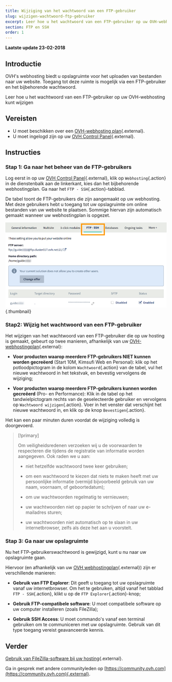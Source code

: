 ```yaml
---
title: Wijziging van het wachtwoord van een FTP-gebruiker
slug: wijzigen-wachtwoord-ftp-gebruiker
excerpt: Leer hoe u het wachtwoord van een FTP-gebruiker op uw OVH-webhosting kunt wijzigen
section: FTP en SSH
order: 1
---
```


**Laatste update 23-02-2018**

## Introductie

OVH's webhosting biedt u opslagruimte voor het uploaden van bestanden naar uw website. Toegang tot deze ruimte is mogelijk via een FTP-gebruiker en het bijbehorende wachtwoord.

Leer hoe u het wachtwoord van een FTP-gebruiker op uw OVH-webhosting kunt wijzigen

## Vereisten

- U moet beschikken over een [OVH-webhosting plan](https://www.ovh.com/nl/shared-hosting/){.external}.
- U moet ingelogd zijn op uw [OVH Control Panel](https://www.ovh.com/auth/?action=gotomanager){.external}.

## Instructies

### Stap 1: Ga naar het beheer van de FTP-gebruikers

Log eerst in op uw [OVH Control Panel](https://www.ovh.com/auth/?action=gotomanager){.external}, klik op `Webhosting`{.action} in de dienstenbalk aan de linkerkant, kies dan het bijbehorende webhostingplan. Ga naar het `FTP - SSH`{.action}-tabblad.

De tabel toont de FTP-gebruikers die zijn aangemaakt op uw webhosting.  Met deze gebruikers hebt u toegang tot uw opslagruimte om online bestanden van uw website te plaatsen. Sommige hiervan zijn automatisch gemaakt wanneer uw webhostingplan is opgezet.

![ftppassword](images/change-ftp-password-step1.png){.thumbnail}

### Stap2: Wijzig het wachtwoord van een FTP-gebruiker 

Het wijzigen van het wachtwoord van een FTP-gebruiker die op uw hosting is gemaakt, gebeurt op twee manieren, afhankelijk van uw [OVH-webhostingplan](https://www.ovh.com/nl/shared-hosting/){.external}:

- **Voor producten waarop meerdere FTP-gebruikers NIET kunnen worden gecreëerd** (Start 10M, Kimsufi Web en Personal): klik op het potloodpictogram in de kolom `Wachtwoord`{.action} van de tabel, vul het nieuwe wachtwoord in het tekstvak, en bevestig vervolgens de wijziging;

- **Voor producten waarop meerdere FTP-gebruikers kunnen worden gecreëerd** (Pro- en Performance): Klik in de tabel op het tandwielpictogram rechts van de geselecteerde gebruiker en vervolgens op `Wachtwoord wijzigen`{.action}. Voer in het venster dat verschijnt het nieuwe wachtwoord in, en klik op de knop `Bevestigen`{.action}.

Het kan een paar minuten duren voordat de wijziging volledig is doorgevoerd. 

> [!primary]
>
> Om veiligheidsredenen verzoeken wij u de voorwaarden te respecteren die tijdens de registratie van informatie worden aangegeven. Ook raden we u aan: 
>
> - niet hetzelfde wachtwoord twee keer gebruiken;
>
> - om een wachtwoord te kiezen dat niets te maken heeft met uw persoonlijke informatie (vermijd bijvoorbeeld gebruik van uw naam, voornaam, of geboortedatum);
>
> - om uw wachtwoorden regelmatig te vernieuwen;
>
> - uw wachtwoorden niet op papier te schrijven of naar uw e-mailadres sturen;
>
> - uw wachtwoorden niet automatisch op te slaan in uw internetbrowser, zelfs als deze het aan u voorstelt.
>

### Stap 3: Ga naar uw opslagruimte

Nu het FTP-gebruikerswachtwoord is gewijzigd, kunt u nu naar uw opslagruimte gaan.

Hiervoor (en afhankelijk van uw [OVH webhostingplan](https://www.ovh.com/nl/shared-hosting/){.external}) zijn er verschillende manieren:

- **Gebruik van FTP Explorer**: Dit geeft u toegang tot uw opslagruimte vanaf uw internetbrowser. Om het te gebruiken, altijd vanaf het tabblad `FTP - SSH`{.action}, klikt u op de `FTP Explorer`{.action}-knop;

- **Gebruik FTP-compatibele software**: U moet compatibele software op uw computer installeren (zoals FileZilla);

- **Gebruik SSH Access**: U moet commando's vanaf een terminal gebruiken om te communiceren met uw opslagruimte. Gebruik van dit type toegang vereist geavanceerde kennis. 

## Verder

[Gebruik van FileZilla-software bij uw hosting](https://docs.ovh.com/nl/hosting/webhosting_filezilla_gebruikershandleiding/){.external}.

Ga in gesprek met andere communityleden op [https://community.ovh.com](https://community.ovh.com){.external}.
